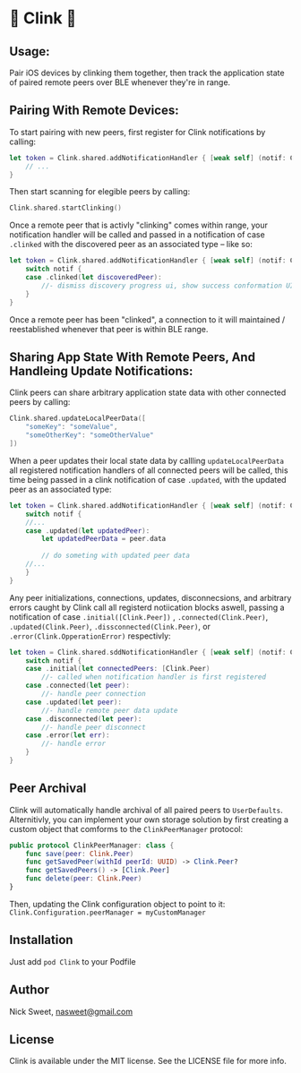 # :beers: Clink :beers:

## Usage:
Pair iOS devices by clinking them together, then track the application state of paired remote peers over BLE whenever they're in range.

## Pairing With Remote Devices:
To start pairing with new peers, first register for Clink notifications by calling:

```swift
let token = Clink.shared.addNotificationHandler { [weak self] (notif: Clink.Notification) in
    // ...
}
```

Then start scanning for elegible peers by calling:

```swift
Clink.shared.startClinking()
```

Once a remote peer that is activly "clinking" comes within range, your notification handler will be called
and passed in a notification of case `.clinked` with the discovered peer as an associated type – like so:

```swift
let token = Clink.shared.addNotificationHandler { [weak self] (notif: Clink.Notification) in
    switch notif {
    case .clinked(let discoveredPeer):
        //- dismiss discovery progress ui, show success conformation UI
    }
}
```

Once a remote peer has been "clinked",  a connection to it will maintained / reestablished whenever that peer is within BLE range.


## Sharing App State With Remote Peers, And Handleing Update Notifications:
Clink peers can share arbitrary application state data with other connected peers by calling:

```swift
Clink.shared.updateLocalPeerData([
    "someKey": "someValue",
    "someOtherKey": "someOtherValue"
])
```

When a peer updates their local state data by callling `updateLocalPeerData` all registered notification handlers of all connected peers will be called, this time being passed in a clink notification of case `.updated`, with the updated peer as an associated type:

```swift
let token = Clink.shared.addNotificationHandler { [weak self] (notif: Clink.Notification) in
    switch notif {
    //...
    case .updated(let updatedPeer):
        let updatedPeerData = peer.data
        
        // do someting with updated peer data
    //...
    }
}
```

Any  peer initializations, connections, updates, disconnecsions, and arbitrary errors caught by Clink call all registerd notiication blocks aswell,  passing a notification of case `.initial([Clink.Peer])` , `.connected(Clink.Peer)`, `.updated(Clink.Peer)`, `.dissconnected(Clink.Peer)`, or `.error(Clink.OpperationError)` respectivly:

```swift
let token = Clink.shared.sddNotificationHandler { [weak self] (notif: Clink.Notification) in
    switch notif {
    case .initial(let connectedPeers: [Clink.Peer)
        //- called when notification handler is first registered
    case .connected(let peer):
        //- handle peer connection
    case .updated(let peer):
        //- handle remote peer data update
    case .disconnected(let peer):
        //- handle peer disconnect
    case .error(let err):
        //- handle error
    }
}
```

## Peer Archival
Clink will automatically handle archival of all paired peers to `UserDefaults`. Alternitivly, you can implement your own storage solution by first creating a custom object that comforms to the `ClinkPeerManager` protocol:

```swift
public protocol ClinkPeerManager: class {
    func save(peer: Clink.Peer)
    func getSavedPeer(withId peerId: UUID) -> Clink.Peer?
    func getSavedPeers() -> [Clink.Peer]
    func delete(peer: Clink.Peer)
}
```

Then, updating the Clink configuration object to point to it: `Clink.Configuration.peerManager = myCustomManager`


## Installation

Just add `pod Clink` to your Podfile

## Author

Nick Sweet, nasweet@gmail.com

## License

Clink is available under the MIT license. See the LICENSE file for more info.
